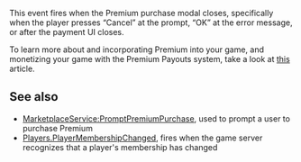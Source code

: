 This event fires when the Premium purchase modal closes, specifically when the player presses “Cancel” at the prompt, “OK” at the error message, or after the payment UI closes.

To learn more about and incorporating Premium into your game, and monetizing your game with the Premium Payouts system, take a look at [this](https://developer.roblox.com/articles/premium-payouts) article.

See also
--------

*   [MarketplaceService:PromptPremiumPurchase](https://developer.roblox.com/en-us/api-reference/function/MarketplaceService/PromptPremiumPurchase), used to prompt a user to purchase Premium
*   [Players.PlayerMembershipChanged](https://developer.roblox.com/en-us/api-reference/event/Players/PlayerMembershipChanged), fires when the game server recognizes that a player's membership has changed